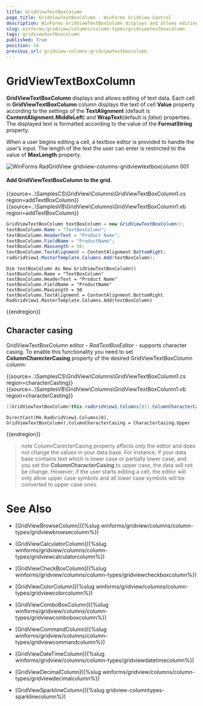```yaml
---
title: GridViewTextBoxColumn
page_title: GridViewTextBoxColumn - WinForms GridView Control
description: WinForms GridViewTextBoxColumn displays and allows editing of text data.
slug: winforms/gridview/columns/column-types/gridviewtextboxcolumn
tags: gridviewtextboxcolumn
published: True
position: 14
previous_url: gridview-columns-gridviewtextboxcolumn
---
```


# GridViewTextBoxColumn

__GridViewTextBoxColumn__ displays and allows editing of text data. Each cell in __GridViewTextBoxColumn__ column displays the text of cell __Value__ property according to the settings of the __TextAlignment__ (default is __ContentAlignment.MiddleLeft__) and __WrapText__(default is *false*) properties. The displayed text is formatted according to the value of the __FormatString__ property.

When a user begins editing a cell, a textbox editor is provided to handle the user’s input. The length of the text the user can enter is restricted to the value of __MaxLength__ property.

![WinForms RadGridView gridview-columns-gridviewtextboxcolumn 001](images/gridview-columns-gridviewtextboxcolumn001.png)

#### Add GridViewTextBoxColumn to the grid.

{{source=..\SamplesCS\GridView\Columns\GridViewTextBoxColumn1.cs region=addTextBoxColumn}} 
{{source=..\SamplesVB\GridView\Columns\GridViewTextBoxColumn1.vb region=addTextBoxColumn}} 

````C#
GridViewTextBoxColumn textBoxColumn = new GridViewTextBoxColumn();
textBoxColumn.Name = "TextBoxColumn";
textBoxColumn.HeaderText = "Product Name";
textBoxColumn.FieldName = "ProductName";
textBoxColumn.MaxLength = 50;
textBoxColumn.TextAlignment = ContentAlignment.BottomRight;
radGridView1.MasterTemplate.Columns.Add(textBoxColumn);

````
````VB.NET
Dim textBoxColumn As New GridViewTextBoxColumn()
textBoxColumn.Name = "TextBoxColumn"
textBoxColumn.HeaderText = "Product Name"
textBoxColumn.FieldName = "ProductName"
textBoxColumn.MaxLength = 50
textBoxColumn.TextAlignment = ContentAlignment.BottomRight
RadGridView1.MasterTemplate.Columns.Add(textBoxColumn)

````

{{endregion}} 

## Character casing

GridViewTextBoxColumn editor - *RadTextBoxEditor* - supports character casing. To enable this functionality you need to set __ColumnCharecterCasing__ property of the desired GridViewTextBoxColumn column:

{{source=..\SamplesCS\GridView\Columns\GridViewTextBoxColumn1.cs region=characterCasting}} 
{{source=..\SamplesVB\GridView\Columns\GridViewTextBoxColumn1.vb region=characterCasting}} 

````C#
((GridViewTextBoxColumn)this.radGridView1.Columns[0]).ColumnCharacterCasing = CharacterCasing.Upper;

````
````VB.NET
DirectCast(Me.RadGridView1.Columns(0), GridViewTextBoxColumn).ColumnCharacterCasing = CharacterCasing.Upper

````

{{endregion}} 


>note ColumnCarecterCasing property affects only the editor and does not change the values in your data base. For instance, if your data base contains text which is lower case or partially lower case, and you set the **ColumnCharacterCasing** to upper case, the data will not be change. However, if the user starts editing a cell, the editor will only allow upper case symbols and all lower case symbols will be converted to upper case ones.
>

# See Also
* [GridViewBrowseColumn]({%slug winforms/gridview/columns/column-types/gridviewbrowsecolumn%})

* [GridViewCalculatorColumn]({%slug winforms/gridview/columns/column-types/gridviewcalculatorcolumn%})

* [GridViewCheckBoxColumn]({%slug winforms/gridview/columns/column-types/gridviewcheckboxcolumn%})

* [GridViewColorColumn]({%slug winforms/gridview/columns/column-types/gridviewcolorcolumn%})

* [GridViewComboBoxColumn]({%slug winforms/gridview/columns/column-types/gridviewcomboboxcolumn%})

* [GridViewCommandColumn]({%slug winforms/gridview/columns/column-types/gridviewcommandcolumn%})

* [GridViewDateTimeColumn]({%slug winforms/gridview/columns/column-types/gridviewdatetimecolumn%})

* [GridViewDecimalColumn]({%slug winforms/gridview/columns/column-types/gridviewdecimalcolumn%})

* [GridViewSparklineColumn]({%slug gridview-columntypes-sparklinecolumn%})

